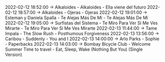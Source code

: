 2022-02-12 18:52:00 -> Alkaloides - Alkaloides - Ella viene del futuro
2022-02-12 18:57:00 -> Alkaloides - Ojeras - Ojeras
2022-02-12 19:01:00 -> Esteman y Daniela Spalla - Te Alejas Más De Mí - Te Alejas Más De Mí
2022-02-12 19:05:00 -> Surfistas del Sistema - Te Miro Para Ver Si Me Ves Mirarte - Te Miro Para Ver Si Me Ves Mirarte
2022-02-13 11:44:00 -> Tame Impala - The Slow Rush - Posthumous Forgiveness
2022-02-13 13:56:00 -> Caribou - Suddenly - You and I
2022-02-13 14:00:00 -> Arlo Parks - Sophie - Paperbacks
2022-02-13 14:03:00 -> Bombay Bicycle Club - Welcome Summer Time to travel - Eat, Sleep, Wake (Nothing But You) (Single Version)
